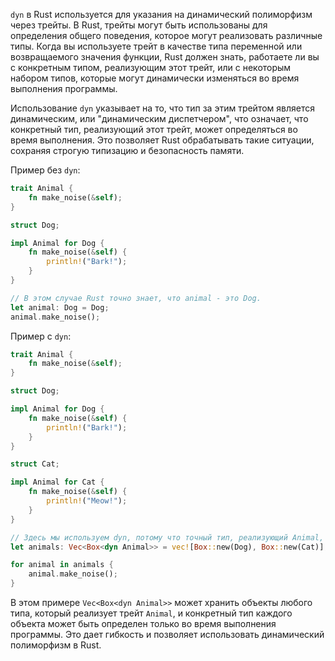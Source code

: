
`dyn` в Rust используется для указания на динамический полиморфизм через трейты. В Rust, трейты могут быть использованы для определения общего поведения, которое могут реализовать различные типы. Когда вы используете трейт в качестве типа переменной или возвращаемого значения функции, Rust должен знать, работаете ли вы с конкретным типом, реализующим этот трейт, или с некоторым набором типов, которые могут динамически изменяться во время выполнения программы.

Использование `dyn` указывает на то, что тип за этим трейтом является динамическим, или "динамическим диспетчером", что означает, что конкретный тип, реализующий этот трейт, может определяться во время выполнения. Это позволяет Rust обрабатывать такие ситуации, сохраняя строгую типизацию и безопасность памяти.

Пример без `dyn`:
```rust
trait Animal {
    fn make_noise(&self);
}

struct Dog;

impl Animal for Dog {
    fn make_noise(&self) {
        println!("Bark!");
    }
}

// В этом случае Rust точно знает, что animal - это Dog.
let animal: Dog = Dog;
animal.make_noise();
```

Пример с `dyn`:

```rust
trait Animal {
    fn make_noise(&self);
}

struct Dog;

impl Animal for Dog {
    fn make_noise(&self) {
        println!("Bark!");
    }
}

struct Cat;

impl Animal for Cat {
    fn make_noise(&self) {
        println!("Meow!");
    }
}

// Здесь мы используем dyn, потому что точный тип, реализующий Animal, будет известен только во время выполнения.
let animals: Vec<Box<dyn Animal>> = vec![Box::new(Dog), Box::new(Cat)];

for animal in animals {
    animal.make_noise();
}
```


В этом примере `Vec<Box<dyn Animal>>` может хранить объекты любого типа, который реализует трейт `Animal`, и конкретный тип каждого объекта может быть определен только во время выполнения программы. Это дает гибкость и позволяет использовать динамический полиморфизм в Rust.
